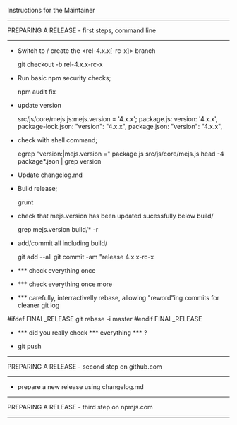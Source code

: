 
Instructions for the Maintainer

**********************
 PREPARING A RELEASE - first steps, command line
**********************

- Switch to / create the <rel-4.x.x[-rc-x]> branch

  git checkout -b rel-4.x.x-rc-x

- Run basic npm security checks;

  npm audit fix

- update version

  src/js/core/mejs.js:mejs.version = '4.x.x';
  package.js: version: '4.x.x',
  package-lock.json: "version": "4.x.x",
  package.json: "version": "4.x.x",

- check with shell command;

  egrep "version:|mejs.version =" package.js src/js/core/mejs.js
  head -4 package*.json | grep version


- Update changelog.md

- Build release;

  grunt

- check that mejs.version has been updated sucessfully below build/

  grep mejs.version build/* -r

- add/commit all including build/

  git add --all
  git commit -am "release 4.x.x-rc-x


- *** check everything once

- *** check everything once more


- *** carefully, interractivelly rebase,
 allowing  "reword"ing commits for cleaner git log

#ifdef FINAL_RELEASE
  git rebase -i master
#endif FINAL_RELEASE

- *** did you really check *** everything *** ?

-  git push


**********************
 PREPARING A RELEASE - second step on github.com
**********************

- prepare a new release using changelog.md

**********************
 PREPARING A RELEASE - third step on npmjs.com
**********************
